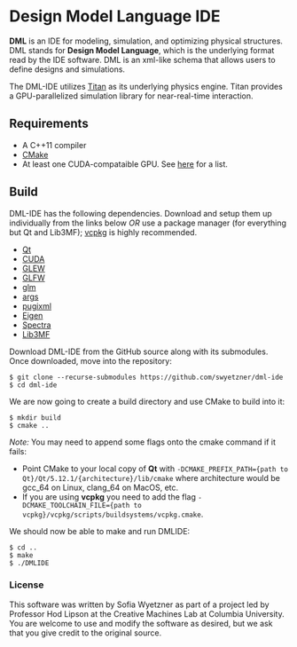 # Design Model Language IDE
**DML** is an IDE for modeling, simulation, and optimizing physical structures. DML stands for **Design Model Language**, which is the underlying format read by the IDE software. DML is an xml-like schema that allows users to define designs and simulations.

The DML-IDE utilizes [Titan](https://github.com/swyetzner/Titan) as its underlying physics engine. Titan provides a GPU-parallelized simulation library for near-real-time interaction.

## Requirements
* A C++11 compiler
* [CMake](https://cmake.org/)
* At least one CUDA-compataible GPU. See [here](https://developer.nvidia.com/cuda-gpus) for a list.

## Build
DML-IDE has the following dependencies. Download and setup them up individually from the links below *OR* use a package manager (for everything but Qt and Lib3MF); [vcpkg](https://docs.microsoft.com/en-us/cpp/build/vcpkg?view=vs-2019) is highly recommended.
* [Qt](https://www.qt.io/download)
* [CUDA](https://developer.nvidia.com/cuda-toolkit)
* [GLEW](http://glew.sourceforge.net/)
* [GLFW](https://www.glfw.org/)
* [glm](https://github.com/g-truc/glm)
* [args](https://taywee.github.io/args/)
* [pugixml](https://github.com/zeux/pugixml)
* [Eigen](http://eigen.tuxfamily.org)
* [Spectra](https://github.com/yixuan/spectra)
* [Lib3MF](https://github.com/3MFConsortium/lib3mf)

Download DML-IDE from the GitHub source along with its submodules. Once downloaded, move into the repository:
````
$ git clone --recurse-submodules https://github.com/swyetzner/dml-ide
$ cd dml-ide
````
We are now going to create a build directory and use CMake to build into it:
````
$ mkdir build
$ cmake ..
````
*Note:* You may need to append some flags onto the cmake command if it fails:
* Point CMake to your local copy of **Qt** with `-DCMAKE_PREFIX_PATH={path to Qt}/Qt/5.12.1/{architecture}/lib/cmake` where architecture would be gcc_64 on Linux, clang_64 on MacOS, etc. 
* If you are using **vcpkg** you need to add the flag `-DCMAKE_TOOLCHAIN_FILE={path to vcpkg}/vcpkg/scripts/buildsystems/vcpkg.cmake`.

We should now be able to make and run DMLIDE:
````
$ cd ..
$ make
$ ./DMLIDE
````

### License
This software was written by Sofia Wyetzner as part of a project led by Professor Hod Lipson at the Creative Machines Lab at Columbia University. You are welcome to use and modify the software as desired, but we ask that you give credit to the original source.
